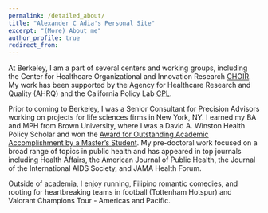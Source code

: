 ```yaml
---
permalink: /detailed_about/
title: "Alexander C Adia's Personal Site"
excerpt: "(More) About me"
author_profile: true
redirect_from: 
---
```

At Berkeley, I am a part of several centers and working groups, including the Center for Healthcare Organizational and Innovation Research <u><a href="https://choir.berkeley.edu/team/trainees">CHOIR</a></u>. My work has been supported by the Agency for Healthcare Research and Quality (AHRQ) and the California Policy Lab <u><a href="https://www.capolicylab.org/data-resources/cpl-graduate-fellowship-grants/">CPL</a></u>. 

Prior to coming to Berkeley, I was a Senior Consultant for Precision Advisors working on projects for life sciences firms in New York, NY. I earned my BA and MPH from Brown University, where I was a David A. Winston Health Policy Scholar and won the <u><a href="https://graduateschool.brown.edu/news/2019-05-21/masters-awards">Award for Outstanding Academic Accomplishment by a Master’s Student</a></u>. My pre-doctoral work focused on a broad range of topics in public health and has appeared in top journals including Health Affairs, the American Journal of Public Health, the Journal of the International AIDS Society, and JAMA Health Forum. 

Outside of academia, I enjoy running, Filipino romantic comedies, and rooting for heartbreaking teams in football (Tottenham Hotspur) and Valorant Champions Tour - Americas and Pacific.